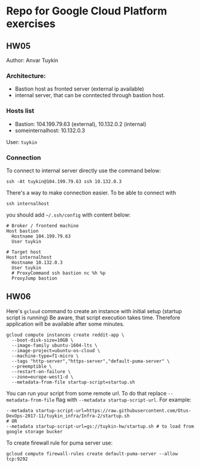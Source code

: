 # Repo for Google Cloud Platform exercises

## HW05

Author: Anvar Tuykin

### Architecture:
- Bastion host as fronted server (external ip available)
- internal server, that can be conntected through bastion host.

### Hosts list
- Bastion: 104.199.79.63 (external), 10.132.0.2 (internal)
- someinternalhost: 10.132.0.3

User: `tuykin`

### Connection

To connect to internal server directly use the command below:
```(bash)
ssh -At tuykin@104.199.79.63 ssh 10.132.0.3
```

There's a way to make connection easier. To be able to connect with

```
ssh internalhost
```

you should add `~/.ssh/config` with content below:

```
# Broker / frontend machine
Host bastion
  Hostname 104.199.79.63
  User tuykin

# Target host
Host internalhost
  Hostname 10.132.0.3
  User tuykin
  # ProxyCommand ssh bastion nc %h %p
  ProxyJump bastion
```

## HW06

Here's `gcloud` command to create an instance with initial setup (startup script is running)
Be aware, that script execution takes time. Therefore application will be available after some minutes.

```(bash)
gcloud compute instances create reddit-app \
  --boot-disk-size=10GB \
  --image-family ubuntu-1604-lts \
  --image-project=ubuntu-os-cloud \
  --machine-type=f1-micro \
  --tags "http-server","https-server","default-puma-server" \
  --preemptible \
  --restart-on-failure \
  --zone=europe-west1-d \
  --metadata-from-file startup-script=startup.sh
```

You can run your script from some remote url. To do that replace `--metadata-from-file` flag with `--metadata startup-script-url`. For example:
```(bash)
--metadata startup-script-url=https://raw.githubusercontent.com/Otus-DevOps-2017-11/tuykin_infra/Infra-2/startup.sh
# OR
--metadata startup-script-url=gs://tuykin-hw/startup.sh # to load from google storage bucker
```

To create firewall rule for puma server use:
```(bash)
gcloud compute firewall-rules create default-puma-server --allow tcp:9292
```
